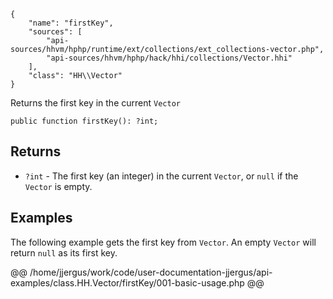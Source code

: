 ``` yamlmeta
{
    "name": "firstKey",
    "sources": [
        "api-sources/hhvm/hphp/runtime/ext/collections/ext_collections-vector.php",
        "api-sources/hhvm/hphp/hack/hhi/collections/Vector.hhi"
    ],
    "class": "HH\\Vector"
}
```




Returns the first key in the current ` Vector `




``` Hack
public function firstKey(): ?int;
```




## Returns




+ ` ?int ` - The first key (an integer) in the current `` Vector ``, or ``` null ``` if
  the ```` Vector ```` is empty.




## Examples




The following example gets the first key from ` Vector `. An empty `` Vector `` will return ``` null ``` as its first key.







@@ /home/jjergus/work/code/user-documentation-jjergus/api-examples/class.HH.Vector/firstKey/001-basic-usage.php @@
<!-- HHAPIDOC -->

